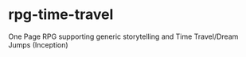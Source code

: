 # rpg-time-travel
One Page RPG supporting generic storytelling and Time Travel/Dream Jumps (Inception)
